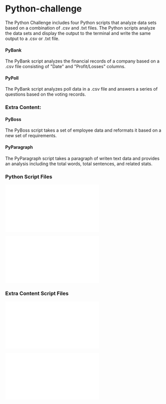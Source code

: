 # Python-challenge
The Python Challenge includes four Python scripts that analyze data sets based on a combination of .csv and .txt files.  The Python scripts analyze the data sets and display the   output to the terminal and write the same output to a .csv or .txt file.

#### PyBank
The PyBank script analyzes the financial records of a company based on a .csv file consisting of "Date" and "Profit/Losses" columns.

#### PyPoll
The PyBank script analyzes poll data in a .csv file and answers a series of questions based on the voting records.

### Extra Content:
#### PyBoss
The PyBoss script takes a set of employee data and reformats it based on a new set of requirements.  

#### PyParagraph
The PyParagraph script takes a paragraph of writen text data and provides an analysis including the total words, total sentences, and related stats.


### Python Script Files
![PyBank Script:](PyBank/main.py)


![PyPoll Script:](PyPoll/main.py)

### Extra Content Script Files
![PyBoss Script:](ExtraContent/PyBoss/main.py)


![PyParagraph Script:](ExtraContent/PyParagraph/main.py)











